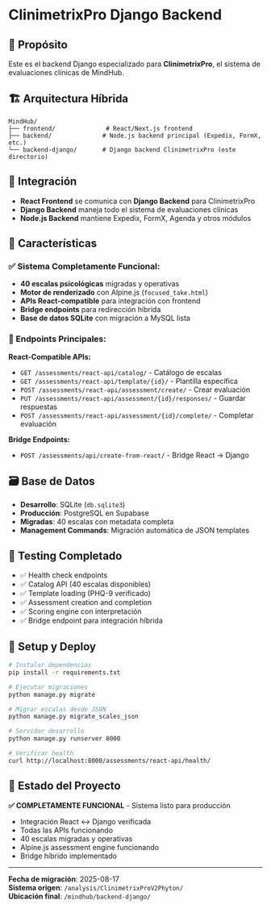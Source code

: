 # ClinimetrixPro Django Backend

## 🎯 Propósito

Este es el backend Django especializado para **ClinimetrixPro**, el sistema de evaluaciones clínicas de MindHub. 

## 🏗️ Arquitectura Híbrida

```
MindHub/
├── frontend/              # React/Next.js frontend
├── backend/              # Node.js backend principal (Expedix, FormX, etc.)
└── backend-django/       # Django backend ClinimetrixPro (este directorio)
```

## 🔄 Integración

- **React Frontend** se comunica con **Django Backend** para ClinimetrixPro
- **Django Backend** maneja todo el sistema de evaluaciones clínicas
- **Node.js Backend** mantiene Expedix, FormX, Agenda y otros módulos

## 🚀 Características

### ✅ Sistema Completamente Funcional:
- **40 escalas psicológicas** migradas y operativas
- **Motor de renderizado** con Alpine.js (`focused_take.html`)
- **APIs React-compatible** para integración con frontend
- **Bridge endpoints** para redirección híbrida
- **Base de datos SQLite** con migración a MySQL lista

### 🔗 Endpoints Principales:

**React-Compatible APIs:**
- `GET /assessments/react-api/catalog/` - Catálogo de escalas
- `GET /assessments/react-api/template/{id}/` - Plantilla específica
- `POST /assessments/react-api/assessment/create/` - Crear evaluación
- `PUT /assessments/react-api/assessment/{id}/responses/` - Guardar respuestas
- `POST /assessments/react-api/assessment/{id}/complete/` - Completar evaluación

**Bridge Endpoints:**
- `POST /assessments/api/create-from-react/` - Bridge React → Django

## 🗃️ Base de Datos

- **Desarrollo**: SQLite (`db.sqlite3`)
- **Producción**: PostgreSQL en Supabase
- **Migradas**: 40 escalas con metadata completa
- **Management Commands**: Migración automática de JSON templates

## 🧪 Testing Completado

- ✅ Health check endpoints
- ✅ Catalog API (40 escalas disponibles)
- ✅ Template loading (PHQ-9 verificado)
- ✅ Assessment creation and completion
- ✅ Scoring engine con interpretación
- ✅ Bridge endpoint para integración híbrida

## 🔧 Setup y Deploy

```bash
# Instalar dependencias
pip install -r requirements.txt

# Ejecutar migraciones
python manage.py migrate

# Migrar escalas desde JSON
python manage.py migrate_scales_json

# Servidor desarrollo
python manage.py runserver 8000

# Verificar health
curl http://localhost:8000/assessments/react-api/health/
```

## 🎯 Estado del Proyecto

**✅ COMPLETAMENTE FUNCIONAL** - Sistema listo para producción
- Integración React ↔ Django verificada
- Todas las APIs funcionando
- 40 escalas migradas y operativas
- Alpine.js assessment engine funcionando
- Bridge híbrido implementado

---

**Fecha de migración**: 2025-08-17  
**Sistema origen**: `/analysis/ClinimetrixProV2Phyton/`  
**Ubicación final**: `/mindhub/backend-django/`